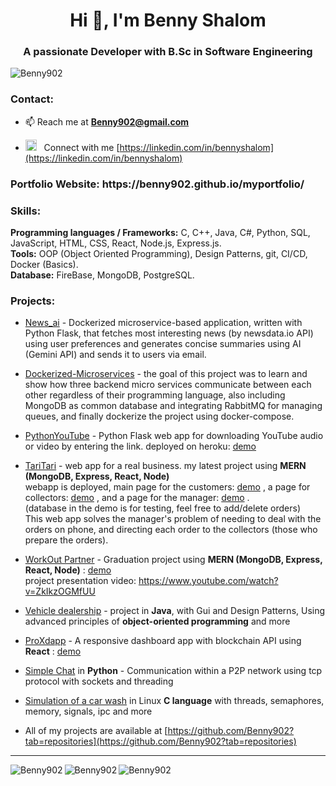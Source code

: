 <!-- ![MasterHead](https://miro.medium.com/v2/resize:fit:1400/1*YZ2fsT9k1CmlMil-Fda0Zg.png) -->
<h1 align="center">Hi 👋, I'm Benny Shalom</h1>
<h3 align="center">A passionate Developer with B.Sc in Software Engineering</h3>

<p align="left"> <img src="https://komarev.com/ghpvc/?username=Benny902&label=Profile%20views&color=0e75b6&style=flat" alt="Benny902" /></p>

<h3 align="left">Contact:</h3>

- 📫 Reach me at **Benny902@gmail.com**

- <img src="https://upload.wikimedia.org/wikipedia/commons/thumb/8/81/LinkedIn_icon.svg/2048px-LinkedIn_icon.svg.png" alt="redux" width="18" height="18"/></a>  &nbsp;&nbsp;Connect with me [https://linkedin.com/in/bennyshalom](https://linkedin.com/in/bennyshalom) 

<h3 align="left">Portfolio Website: https://benny902.github.io/myportfolio/</h3>
<p align="left"> 



<h3 align="left">Skills:</h3>
<p align="left"> 
  
<b>Programming languages / Frameworks:</b> C, C++, Java, C#, Python, SQL, JavaScript, HTML, CSS, React, Node.js, Express.js.<br>
<b>Tools:</b> OOP (Object Oriented Programming), Design Patterns, git, CI/CD, Docker (Basics).<br>
<b>Database:</b> FireBase, MongoDB, PostgreSQL.<br>

  
</p>


<h3 align="left">Projects:</h3>
<p align="left"> 

- [News_ai](https://github.com/Benny902/news_ai) - Dockerized microservice-based application, written with Python Flask, that fetches most interesting news (by newsdata.io API) using user preferences and generates concise summaries using AI (Gemini API) and sends it to users via email.  
  
- [Dockerized-Microservices](https://github.com/Benny902/dockerized-microservices) - the goal of this project was to learn and show how three backend micro services communicate between each other regardless of their programming language, also including MongoDB as common database and integrating RabbitMQ for managing queues, and finally dockerize the project using docker-compose.  

- [PythonYouTube](https://github.com/Benny902/pythonYouTube) - Python Flask web app for downloading YouTube audio or video by entering the link.
deployed on heroku: [demo](https://flaskyoutube-b4d7fccba6a3.herokuapp.com/)

- [TariTari](https://github.com/Benny902/tari) - web app for a real business. my latest project using <b>MERN (MongoDB, Express, React, Node)</b>  <br>
webapp is deployed, main page for the customers: [demo](https://tari-tari-5c1910427284.herokuapp.com) , a page for collectors: [demo](https://tari-tari-5c1910427284.herokuapp.com/collector) , and a page for the manager: [demo](https://tari-tari-5c1910427284.herokuapp.com/manager) . <br>
(database in the demo is for testing, feel free to add/delete orders) <br>
This web app solves the manager's problem of needing to deal with the orders on phone, and directing each order to the collectors (those who prepare the orders).  <br>

- [WorkOut Partner](https://github.com/Benny902/WorkoutPartner) - Graduation project using <b>MERN (MongoDB, Express, React, Node)</b> : 
[demo](https://workoutpartners.herokuapp.com) <br> project presentation video: https://www.youtube.com/watch?v=ZkIkzOGMfUU
  
- [Vehicle dealership](https://github.com/Benny902/vehicle-project-java) - project in <b>Java</b>, with Gui and Design Patterns, Using advanced principles of <b>object-oriented programming</b> and more

- [ProXdapp](https://github.com/Benny902/proxdapp) - A responsive dashboard app with blockchain API using <b>React</b> : [demo](https://benny902.github.io/proxdapp/)
  
- [Simple Chat](https://github.com/Benny902/tcpClientServer) in <b>Python</b> - Communication within a P2P network using tcp protocol with sockets and threading 
  
- [Simulation of a car wash](https://github.com/Benny902/carWashSimulation) in Linux <b>C language</b> with threads, semaphores, memory, signals, ipc and more 
  
- All of my projects are available at [https://github.com/Benny902?tab=repositories](https://github.com/Benny902?tab=repositories)
</p>

<hr>
<img align="left" src="https://github-readme-stats.vercel.app/api/top-langs?username=Benny902&show_icons=true&locale=en&layout=compact" alt="Benny902" />
<img align="left" src="https://github-readme-stats.vercel.app/api?username=Benny902&show_icons=true&locale=en" alt="Benny902" />
<img align="left" src="https://github-readme-streak-stats.herokuapp.com/?user=Benny902&" alt="Benny902" />

